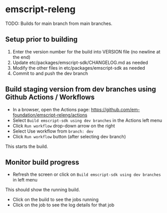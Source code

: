# emscript-releng

TODO:  Builds for main branch from main branches.

## Setup prior to building

1. Enter the version number for the build into VERSION file (no newline at the end)
2. Update etc/packages/emscript-sdk/CHANGELOG.md as needed
3. Modify the other files in etc/packages/emscript-sdk as needed
4. Commit to and push the dev branch

## Build staging version from dev branches using Github Actions / Workflows

- In a browser, open the Actions page: https://github.com/em-foundation/emscript-releng/actions
- Select `Build emscript-sdk using dev branches` in the Actions left menu
- Click `Run workflow` drop-down arrow on the right
- Select Use workflow from `branch: dev`
- Click `Run workflow` button (after selecting dev branch)

This starts the build.

## Monitor build progress

- Refresh the screen or click on `Build emscript-sdk using dev branches` in left menu

This should show the running build.

- Click on the build to see the jobs running
- Click on the job to see the log details for that job

